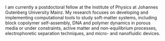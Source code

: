 I am currently a postdoctoral fellow at the Institute of Physics at Johannes Gutenberg University Mainz.
My research focuses on developing and implementing computational tools to study soft-matter systems, including block copolymer self-assembly, DNA and polymer dynamics in porous media or under constraints, active matter and non-equilibrium processes, electrophoretic separation techniques, and micro- and nanofluidic devices.